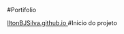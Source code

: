 #Portifolio

<a href="https://iltonbjsilva.github.io/"> IltonBJSilva.github.io </a>
#Inicio do projeto
